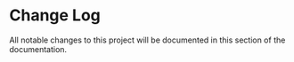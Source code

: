 # Change Log

All notable changes to this project will be documented in this section of the documentation.
